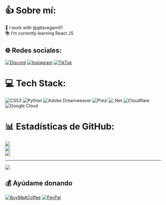 # 👍 Sobre mí:
🚡 I work with @gtlavegam01<br>📚 I’m currently learning React JS<br>

## 🌐 Redes sociales:
[![Discord](https://img.shields.io/badge/Discord-%237289DA.svg?logo=discord&logoColor=white)](htttps://discord.gg/pablismb) [![Instagram](https://img.shields.io/badge/Instagram-%23E4405F.svg?logo=Instagram&logoColor=white)](https://instagram.com/pablismb) [![TikTok](https://img.shields.io/badge/TikTok-%23000000.svg?logo=TikTok&logoColor=white)](https://tiktok.com/@pablismb) 
# 💻 Tech Stack:
![CSS3](https://img.shields.io/badge/css3-%231572B6.svg?style=for-the-badge&logo=css3&logoColor=white) ![Python](https://img.shields.io/badge/python-3670A0?style=for-the-badge&logo=python&logoColor=ffdd54) ![Adobe Dreamweaver](https://img.shields.io/badge/Adobe%20Dreamweaver-FF61F6.svg?style=for-the-badge&logo=Adobe%20Dreamweaver&logoColor=white) ![Prezi](https://img.shields.io/badge/Prezi-%23000000.svg?style=for-the-badge&logo=Prezi&logoColor=white) ![.Net](https://img.shields.io/badge/.NET-5C2D91?style=for-the-badge&logo=.net&logoColor=white) ![Cloudflare](https://img.shields.io/badge/Cloudflare-F38020?style=for-the-badge&logo=Cloudflare&logoColor=white) ![Google Cloud](https://img.shields.io/badge/Google%20Cloud-%234285F4.svg?style=for-the-badge&logo=google-cloud&logoColor=white)
# 📊 Estadísticas de GitHub:
![](https://github-readme-stats.vercel.app/api?username=PablisMB&theme=radical&hide_border=false&include_all_commits=false&count_private=false)<br/>
![](https://github-readme-streak-stats.herokuapp.com/?user=PablisMB&theme=radical&hide_border=false)<br/>
![](https://github-readme-stats.vercel.app/api/top-langs/?username=PablisMB&theme=radical&hide_border=false&include_all_commits=false&count_private=false&layout=compact)

---
[![](https://visitcount.itsvg.in/api?id=PablisMB&icon=0&color=0)](https://visitcount.itsvg.in)

  ## 💰 Ayúdame donando
  [![BuyMeACoffee](https://img.shields.io/badge/Buy%20Me%20a%20Coffee-ffdd00?style=for-the-badge&logo=buy-me-a-coffee&logoColor=black)](https://buymeacoffee.com/pablismb) [![PayPal](https://img.shields.io/badge/PayPal-00457C?style=for-the-badge&logo=paypal&logoColor=white)](https://paypal.me/pablismb) 
